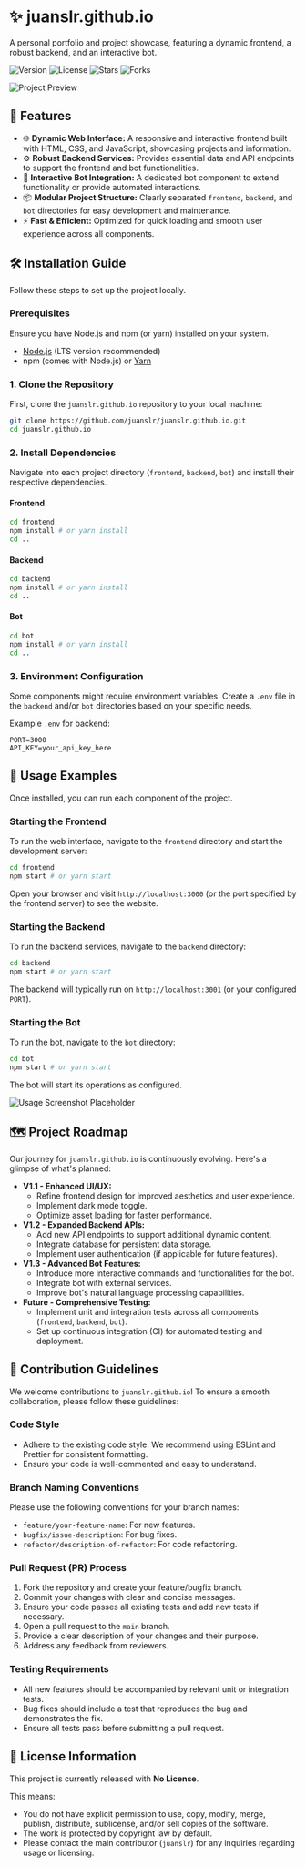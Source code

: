 # ✨ juanslr.github.io

A personal portfolio and project showcase, featuring a dynamic frontend, a robust backend, and an interactive bot.

![Version](https://img.shields.io/badge/version-1.0.0-blue) 
![License](https://img.shields.io/badge/license-No%20License-red) 
![Stars](https://img.shields.io/github/stars/juanslr/juanslr.github.io?style=social) 
![Forks](https://img.shields.io/github/forks/juanslr/juanslr.github.io?style=social)

![Project Preview](/preview_example.png)


## 🚀 Features

*   🌐 **Dynamic Web Interface:** A responsive and interactive frontend built with HTML, CSS, and JavaScript, showcasing projects and information.
*   ⚙️ **Robust Backend Services:** Provides essential data and API endpoints to support the frontend and bot functionalities.
*   🤖 **Interactive Bot Integration:** A dedicated bot component to extend functionality or provide automated interactions.
*   📦 **Modular Project Structure:** Clearly separated `frontend`, `backend`, and `bot` directories for easy development and maintenance.
*   ⚡ **Fast & Efficient:** Optimized for quick loading and smooth user experience across all components.


## 🛠️ Installation Guide

Follow these steps to set up the project locally.

### Prerequisites

Ensure you have Node.js and npm (or yarn) installed on your system.

*   [Node.js](https://nodejs.org/en/download/) (LTS version recommended)
*   npm (comes with Node.js) or [Yarn](https://yarnpkg.com/getting-started/install)

### 1. Clone the Repository

First, clone the `juanslr.github.io` repository to your local machine:

```bash
git clone https://github.com/juanslr/juanslr.github.io.git
cd juanslr.github.io
```

### 2. Install Dependencies

Navigate into each project directory (`frontend`, `backend`, `bot`) and install their respective dependencies.

#### Frontend

```bash
cd frontend
npm install # or yarn install
cd ..
```

#### Backend

```bash
cd backend
npm install # or yarn install
cd ..
```

#### Bot

```bash
cd bot
npm install # or yarn install
cd ..
```

### 3. Environment Configuration

Some components might require environment variables. Create a `.env` file in the `backend` and/or `bot` directories based on your specific needs.

Example `.env` for backend:

```
PORT=3000
API_KEY=your_api_key_here
```


## 🚀 Usage Examples

Once installed, you can run each component of the project.

### Starting the Frontend

To run the web interface, navigate to the `frontend` directory and start the development server:

```bash
cd frontend
npm start # or yarn start
```

Open your browser and visit `http://localhost:3000` (or the port specified by the frontend server) to see the website.

### Starting the Backend

To run the backend services, navigate to the `backend` directory:

```bash
cd backend
npm start # or yarn start
```

The backend will typically run on `http://localhost:3001` (or your configured `PORT`).

### Starting the Bot

To run the bot, navigate to the `bot` directory:

```bash
cd bot
npm start # or yarn start
```

The bot will start its operations as configured.

![Usage Screenshot Placeholder]([placeholder])


## 🗺️ Project Roadmap

Our journey for `juanslr.github.io` is continuously evolving. Here's a glimpse of what's planned:

*   **V1.1 - Enhanced UI/UX:**
    *   Refine frontend design for improved aesthetics and user experience.
    *   Implement dark mode toggle.
    *   Optimize asset loading for faster performance.
*   **V1.2 - Expanded Backend APIs:**
    *   Add new API endpoints to support additional dynamic content.
    *   Integrate database for persistent data storage.
    *   Implement user authentication (if applicable for future features).
*   **V1.3 - Advanced Bot Features:**
    *   Introduce more interactive commands and functionalities for the bot.
    *   Integrate bot with external services.
    *   Improve bot's natural language processing capabilities.
*   **Future - Comprehensive Testing:**
    *   Implement unit and integration tests across all components (`frontend`, `backend`, `bot`).
    *   Set up continuous integration (CI) for automated testing and deployment.


## 🤝 Contribution Guidelines

We welcome contributions to `juanslr.github.io`! To ensure a smooth collaboration, please follow these guidelines:

### Code Style

*   Adhere to the existing code style. We recommend using ESLint and Prettier for consistent formatting.
*   Ensure your code is well-commented and easy to understand.

### Branch Naming Conventions

Please use the following conventions for your branch names:

*   `feature/your-feature-name`: For new features.
*   `bugfix/issue-description`: For bug fixes.
*   `refactor/description-of-refactor`: For code refactoring.

### Pull Request (PR) Process

1.  Fork the repository and create your feature/bugfix branch.
2.  Commit your changes with clear and concise messages.
3.  Ensure your code passes all existing tests and add new tests if necessary.
4.  Open a pull request to the `main` branch.
5.  Provide a clear description of your changes and their purpose.
6.  Address any feedback from reviewers.

### Testing Requirements

*   All new features should be accompanied by relevant unit or integration tests.
*   Bug fixes should include a test that reproduces the bug and demonstrates the fix.
*   Ensure all tests pass before submitting a pull request.


## 📄 License Information

This project is currently released with **No License**.

This means:

*   You do not have explicit permission to use, copy, modify, merge, publish, distribute, sublicense, and/or sell copies of the software.
*   The work is protected by copyright law by default.
*   Please contact the main contributor (`juanslr`) for any inquiries regarding usage or licensing.
